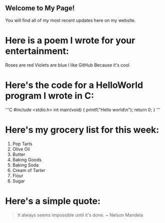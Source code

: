 ## Welcome to My Page!

You will find all of my most recent updates here on my website.

# Here is a poem I wrote for your entertainment:

Roses are red
Violets are blue
I like GitHub
Because it's cool

# Here's the code for a HelloWorld program I wrote in C:

'''C
#include <stdio.h>
int main(void) {
printf("Hello world\n");
return 0;
}
'''

# Here's my grocery list for this week:

1. Pop Tarts
1. Olive Oil
1. Butter
1. Baking Goods
  1. Baking Soda
  1. Cream of Tarter
  1. Flour
  1. Sugar
  
# Here's a simple quote:

> It always seems impossible 
> until it's done.
> ~ Nelson Mandela
